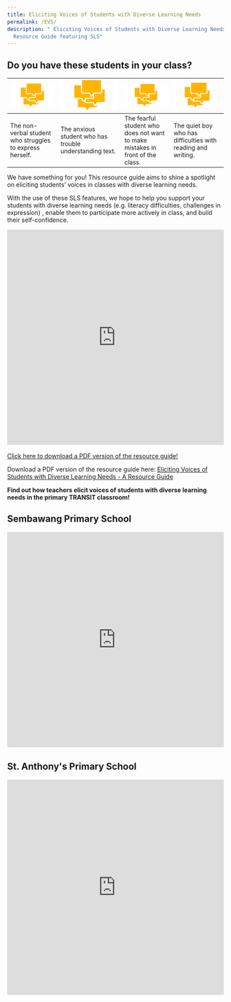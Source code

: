 ```yaml
---
title: Eliciting Voices of Students with Diverse Learning Needs
permalink: /EVS/
description: " Eliciting Voices of Students with Diverse Learning Needs - A
  Resource Guide featuring SLS"
---
```

## Do you have these students in your class?


| ![](/images/EVSo.png) | ![](/images/EVSo.png) |![](/images/EVSo.png) | ![](/images/EVSo.png) |
| -------- | -------- | -------- | -------- |
| The non-verbal student who struggles to express herself.|The anxious student&nbsp;who has trouble understanding text.|The fearful student who does not want to make mistakes in front of the class.|The quiet boy who has difficulties with reading and writing.|

We have something for you! This resource guide aims to shine a spotlight on eliciting students’ voices in classes with diverse learning needs.&nbsp;

With the use of these SLS features, we hope to help you support your students with diverse learning needs (e.g. literacy difficulties, challenges in expression) , enable them to participate more actively in class, and build their self-confidence.

<iframe allowfullscreen="true" height="500" width="100%" frameborder="0" src="https://docs.google.com/presentation/d/e/2PACX-1vQgyzVXnNSqmorG9rblCb0Nc3bvrsQauwsNhXNujn_A8vSy1xol7MkKPeoXffodbw/embed?start=false&amp;loop=true&amp;delayms=10000"></iframe>

[Click here to download a PDF version of the resource guide!](https://for.edu.sg/evs)

Download a PDF version of the resource guide here: [Eliciting Voices of Students with Diverse Learning Needs - A Resource Guide](/files/Eliciting%20Voices%20of%20Students%20with%20Diverse%20Learning%20Needs%20-%20A%20Resource%20Guide.pdf)



**Find out how teachers elicit voices of students with diverse learning needs in the primary TRANSIT classroom!**

## Sembawang Primary School
<iframe allowfullscreen="" allow="accelerometer; autoplay; clipboard-write; encrypted-media; gyroscope; picture-in-picture" frameborder="0" title="YouTube video player" src="https://www.youtube.com/embed/rK1Bn_mAkfY" height="500" width="100%"></iframe>

## St. Anthony's Primary School
<iframe allowfullscreen="" allow="accelerometer; autoplay; clipboard-write; encrypted-media; gyroscope; picture-in-picture" frameborder="0" title="YouTube video player" src="https://www.youtube.com/embed/dDyf9ekgT-E" height="500" width="100%"></iframe>